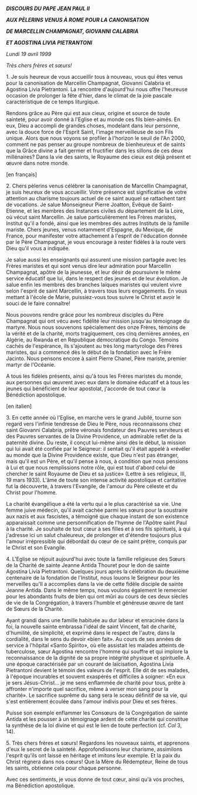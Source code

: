 ***DISCOURS DU PAPE JEAN PAUL II***

***AUX PÈLERINS VENUS À ROME POUR LA CANONISATION***

***DE MARCELLIN CHAMPAGNAT, GIOVANNI CALABRIA***

***ET AGOSTINA LIVIA PIETRANTONI***

*Lundi 19 avril 1999*

*Très chers frères et sœurs!*

1\. Je suis heureux de vous accueillir tous à nouveau, vous qui êtes venus pour la canonisation de Marcellin Champagnat, Giovanni Calabria et Agostina Livia Pietrantoni. La rencontre d'aujourd'hui nous offre l'heureuse occasion de prolonger la fête d'hier, dans le climat de la joie pascale caractéristique de ce temps liturgique.

Rendons grâce au Père qui est aux cieux, origine et source de toute sainteté, pour avoir donné à l'Eglise et au monde ces fils bien-aimés. En eux, Dieu a accompli de grandes choses, modelant dans leur personne, avec la douce force de l'Esprit Saint, l'image merveilleuse de son Fils unique. Alors que nous voyons se profiler à l'horizon le seuil de l'An 2000, comment ne pas penser au groupe nombreux de bienheureux et de saints que la Grâce divine a fait germer et fructifier dans les sillons de ces deux millénaires? Dans la vie des saints, le Royaume des cieux est déjà présent et œuvre dans notre monde.

\[en français\]

2\. Chers pèlerins venus célébrer la canonisation de Marcellin Champagnat, je suis heureux de vous accueillir. Votre présence est significative de votre attention au charisme toujours actuel de ce saint auquel se rattachent tant de vocations. Je salue Monseigneur Pierre Joatton, Evêque de Saint-Etienne, et les membres des Instances civiles du département de la Loire, où vécut saint Marcellin. Je salue particulièrement les Frères maristes, Institut qu'il a fondé, ainsi que les membres des autres Instituts de la famille mariste. Chers jeunes, venus notamment d'Espagne, du Mexique, de France, pour manifester votre attachement à l'esprit de l'éducation donnée par le Père Champagnat, je vous encourage à rester fidèles à la route vers Dieu qu'il vous a indiquée.

Je salue aussi les enseignants qui assurent une mission partagée avec les Frères maristes et qui sont venus dire leur admiration pour Marcellin Champagnat, apôtre de la jeunesse, et leur désir de poursuivre le même service éducatif que lui, dans le respect des jeunes et de leur évolution. Je salue enfin les membres des branches laïques maristes qui veulent vivre selon l'esprit de saint Marcellin, à travers tous leurs engagements. En vous mettant à l'école de Marie, puissiez-vous tous suivre le Christ et avoir le souci de le faire connaître!

Nous pouvons rendre grâce pour les nombreux disciples du Père Champagnat qui ont vécu avec fidélité leur mission jusqu'au témoignage du martyre. Nous nous souvenons spécialement des onze Frères, témoins de la vérité et de la charité, morts tragiquement, ces cinq dernières années, en Algérie, au Rwanda et en République démocratique du Congo. Témoins cachés de l'espérance, ils s'ajoutent au très long martyrologe des Frères maristes, qui a commencé dès le début de la fondation avec le Frère Jacinto. Nous pensons encore à saint Pierre Chanel, Père mariste, premier martyr de l'Océanie.

A tous les fidèles présents, ainsi qu'à tous les Frères maristes du monde, aux personnes qui œuvrent avec eux dans le domaine éducatif et à tous les jeunes qui bénéficient de leur apostolat, j'accorde de tout cœur la Bénédiction apostolique.

\[en italien\]

3\. En cette année où l'Eglise, en marche vers le grand Jubilé, tourne son regard vers l'infinie tendresse de Dieu le Père, nous reconnaissons chez saint Giovanni Calabria, prêtre véronais fondateur des Pauvres serviteurs et des Pauvres servantes de la Divine Providence, un admirable reflet de la paternité divine. Du reste, il conçut lui-même ainsi dès le début, la mission qui lui avait été confiée par le Seigneur: il sentait qu'il était appelé à «révéler au monde que la Divine Providence existe, que Dieu n'est pas étranger, mais qu'il est un Père, et qu'il pense à nous, à condition que nous pensions à Lui et que nous remplissions notre rôle, qui est tout d'abord celui de chercher le saint Royaume de Dieu et sa justice» (Lettre à ses religieux, III, 19 mars 1933). L'âme de toute son intense activité apostolique et caritative fut la découverte, à travers l'Evangile, de l'amour du Père céleste et du Christ pour l'homme.

La charité évangélique a été la vertu qui a le plus caractérisé sa vie. Une femme juive médecin, qu'il avait cachée parmi les sœurs pour la soustraire aux nazis et aux fascistes, a témoigné que chaque instant de son existence apparaissait comme une personnification de l'hymne de l'Apôtre saint Paul à la charité. Je souhaite de tout cœur à ses filles et à ses fils spirituels, à qui j'adresse ici un salut chaleureux, de prolonger et d'étendre toujours plus l'amour irrépressible qui débordait du cœur de ce saint prêtre, conquis par le Christ et son Evangile.

4\. L'Eglise se réjouit aujourd'hui avec toute la famille religieuse des Sœurs de la Charité de sainte Jeanne Antida Thouret pour le don de sainte Agostina Livia Pietrantoni. Quelques jours après la célébration du deuxième centenaire de la fondation de l'Institut, nous louons le Seigneur pour les merveilles qu'Il a accomplies dans la vie de cette fidèle disciple de sainte Jeanne Antida. Dans le même temps, nous voulons également le remercier pour les abondants fruits de bien qui ont mûri au cours de ces deux siècles de vie de la Congrégation, à travers l'humble et généreuse œuvre de tant de Sœurs de la Charité.

Ayant grandi dans une famille habituée au dur labeur et enracinée dans la foi, la nouvelle sainte embrassa l'idéal de saint Vincent, fait de charité, d'humilité, de simplicité, et exprimé dans le respect de l'autre, dans la cordialité, dans le sens du devoir «bien fait». Au cours de ses années de service à l'hôpital «Santo Spirito», où elle assistait les malades atteints de tuberculose, sœur Agostina rencontre l'homme qui souffre et qui implore la reconnaissance de la dignité de sa propre intégrité physique et spirituelle. A une époque caractérisée par un courant de laïcisation, Agostina Livia Pietrantoni devient le témoin des valeurs de l'esprit. Elle dit de ses malades, à l'époque incurables et souvent exaspérés et difficiles à soigner: «En eux je sers Jésus-Christ... je me sens enflammée de charité pour tous, prête à affronter n'importe quel sacrifice, même à verser mon sang pour la charité». Le sacrifice suprême du sang sera le sceau définitif de sa vie, qui s'est entièrement écoulée dans l'amour indivis pour Dieu et ses frères.

Puisse son exemple enflammer les Consœurs de la Congrégation de sainte Antida et les pousser à un témoignage ardent de cette charité qui constitue la synthèse de la loi divine et qui est le lien de toute perfection (cf. *Col* 3, 14).

5\. Très chers frères et sœurs! Regardons les nouveaux saints, et apprenons d'eux le secret de la sainteté. Approfondissons leur charisme, assimilons l'esprit qu'ils ont laissé en héritage et imitons leur exemple. Et la paix du Christ règnera dans nos cœurs! Que la Mère du Rédempteur, Reine de tous les saints, obtienne cela pour chaque personne.

Avec ces sentiments, je vous donne de tout cœur, ainsi qu'à vos proches, ma Bénédiction apostolique.